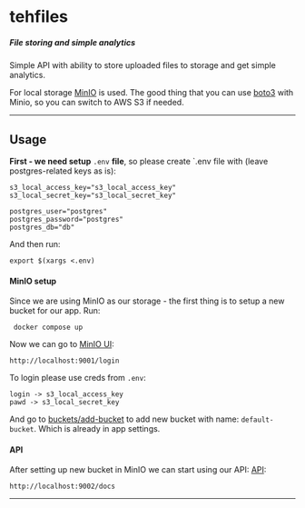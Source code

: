 # tehfiles
##### File storing and simple analytics

Simple API with ability to store uploaded files to storage and get simple analytics.

For local storage [MinIO](https://min.io/) is used. The good thing that you can use 
[boto3](https://boto3.amazonaws.com/v1/documentation/api/latest/index.html) with Minio,
so you can switch to AWS S3 if needed.

-------
## Usage

**First - we need setup** `.env` **file**, so please create `.env file with (leave postgres-related keys as is):

```
s3_local_access_key="s3_local_access_key"
s3_local_secret_key="s3_local_secret_key"

postgres_user="postgres"
postgres_password="postgres"
postgres_db="db"
```

And then run:
```commandline
export $(xargs <.env)
```

#### MinIO setup
Since we are using MinIO as our storage - the first thing is to setup a new bucket for our app.
Run:
```commandline
 docker compose up 
```
Now we can go to [MinIO UI](localhost:9001):

```
http://localhost:9001/login
```

To login please use creds from `.env`:
```
login -> s3_local_access_key 
pawd -> s3_local_secret_key
```

And go to [buckets/add-bucket](http://localhost:9001/buckets/add-bucket) to add new bucket with name: `default-bucket`.
Which is already in app settings. 

#### API 

After setting up new bucket in MinIO we can start using our API:
[API](http://localhost:9002/docs):
```
http://localhost:9002/docs
```

------

